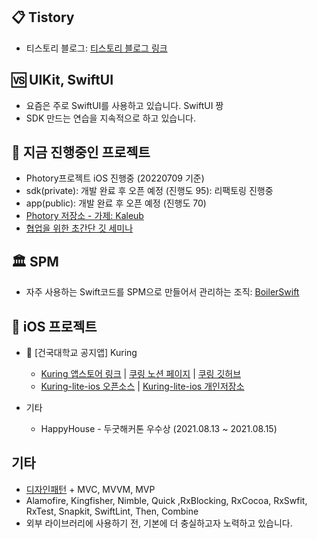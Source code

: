 
## 📋 Tistory
   * 티스토리 블로그: [티스토리 블로그 링크](https://rldd.tistory.com)

## 🆚 UIKit, SwiftUI
   * 요즘은 주로 SwiftUI를 사용하고 있습니다. SwiftUI 짱
   * SDK 만드는 연습을 지속적으로 하고 있습니다.


## 💨 지금 진행중인 프로젝트
  * Photory프로젝트 iOS 진행중 (20220709 기준)
  * sdk(private): 개발 완료 후 오픈 예정 (진행도 95): 리팩토링 진행중
  * app(public): 개발 완료 후 오픈 예정 (진행도 70)
  * [Photory 저장소 - 가제: Kaleub](https://github.com/Kaleub)
  * [협업을 위한 초간단 깃 세미나](https://github.com/Kaleub/git-flow-seminar)
  
## 🏛 SPM
   * 자주 사용하는 Swift코드를 SPM으로 만들어서 관리하는 조직: [BoilerSwift](https://github.com/BoilerSwift)

## 🍎 iOS 프로젝트
* 🔔 [건국대학교 공지앱] Kuring
   * [Kuring 앱스토어 링크](https://apps.apple.com/kr/app/%EC%BF%A0%EB%A7%81-%EA%B1%B4%EA%B5%AD%EB%8C%80%ED%95%99%EA%B5%90-%EA%B3%B5%EC%A7%80%EC%95%B1/id1609873520) | [쿠링 노션 페이지](https://www.notion.so/kuring/a69fdf7ff06848c2aedef1fdcf13ca57) | [쿠링 깃허브](https://github.com/KU-Stacks)
   * [Kuring-lite-ios 오픈소스](https://github.com/KU-Stacks/kuring-lite-ios) | [Kuring-lite-ios 개인저장소](https://github.com/lgvv/kuring-lite-ios)

* 기타
   * HappyHouse - 두굿해커톤 우수상 (2021.08.13 ~ 2021.08.15)

## 기타
  * [디자인패턴](https://github.com/lgvv/DesignPattern) + MVC, MVVM, MVP
  * Alamofire, Kingfisher, Nimble, Quick ,RxBlocking, RxCocoa, RxSwfit, RxTest, Snapkit, SwiftLint, Then, Combine
  * 외부 라이브러리에 사용하기 전, 기본에 더 충실하고자 노력하고 있습니다.
  
  
 
 <br>
  
